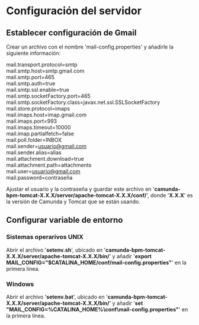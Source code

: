 # Configuración del servidor

## Establecer configuración de Gmail

Crear un archivo con el nombre 'mail-config.properties' y añadirle la siguiente información:

mail.transport.protocol=smtp<br>
mail.smtp.host=smtp.gmail.com<br>
mail.smtp.port=465<br>
mail.smtp.auth=true<br>
mail.smtp.ssl.enable=true<br>
mail.smtp.socketFactory.port=465<br>
mail.smtp.socketFactory.class=javax.net.ssl.SSLSocketFactory<br>
mail.store.protocol=imaps<br>
mail.imaps.host=imap.gmail.com<br>
mail.imaps.port=993<br>
mail.imaps.timeout=10000<br>
mail.imap.partialfetch=false<br>
mail.poll.folder=INBOX<br>
mail.sender=usuario@gmail.com<br>
mail.sender.alias=alias<br>
mail.attachment.download=true<br>
mail.attachment.path=attachments<br>
mail.user=usuario@gmail.com<br>
mail.password=contraseña<br>

Ajustar el usuario y la contraseña y guardar este archivo en '**camunda-bpm-tomcat-X.X.X/server/apache-tomcat-X.X.X/conf/**', donde '**X.X.X**' es la versión de Camunda y Tomcat que se están usando.


## Configurar variable de entorno

### Sistemas operarivos UNIX

Abrir el archivo '**setenv.sh**', ubicado en '**camunda-bpm-tomcat-X.X.X/server/apache-tomcat-X.X.X/bin/**' y añadir '**export MAIL_CONFIG="$CATALINA_HOME/conf/mail-config.properties"**' en la primera línea.

### Windows

Abrir el archivo '**setenv.bat**', ubicado en '**camunda-bpm-tomcat-X.X.X/server/apache-tomcat-X.X.X/bin/**' y añadir '**set "MAIL_CONFIG=%CATALINA_HOME%\conf\mail-config.properties"**' en la primera línea.
